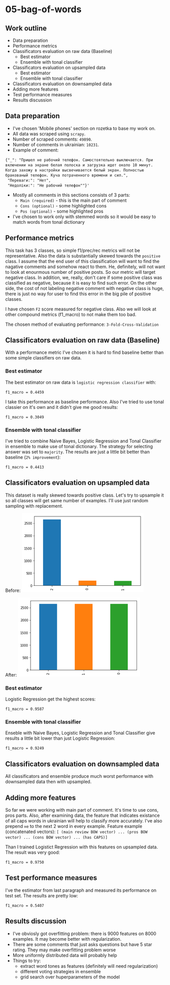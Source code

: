 # 05-bag-of-words

## Work outline

* Data preparation
* Performance metrics
* Classificators evaluation on raw data (Baseline)
  * Best estimator
  * Ensemble with tonal classifier
* Classificators evaluation on upsampled data
  * Best estimator
  * Ensemble with tonal classifier
* Classificators evaluation on downsampled data
* Adding more features
* Test performance measures
* Results discussion

## Data preparation
* I've chosen 'Mobile phones' section on rozetka to base my work on.
* All data was scraped using `scrapy`.
* Number of scraped comments: `49890`.
* Number of comments in ukrainian: `10231`.
* Example of comment:
```
{"_": "Пришел не рабочий телефон. Самостоятельно выключается. При включении на экране белая полоска и загрузка идет около 10 минут. Когда захожу в настройки высвечивается белый экран. Полностью бракованый телефон. Куча потраченного времени и сил.", 
 "Переваги:": "Нет", 
 "Недоліки:": "Не рабочий телефон""}'
```
* Mostly all comments in this sections consists of 3 parts:
  * `Main (required)` - this is the main part of comment
  * `Cons (optional)` - some highlighted cons
  * `Pos (optional)` - some highlighted pros
* I've chosen to work only with stemmed words so it would be easy to match words from tonal dictionary

## Performance metrics
This task has 3 classes, so simple f1/prec/rec metrics will not be representative. Also the data is substantially skewed towards the `positive` class. I assume that the end user of this classification will want to find the nagative comments and somehow react to them. He, definitely, will not want to look at enourmous number of positive posts. So our metric will target negative class. In addition, we, really, don't care if some positive class was classified as negative, because it is easy to find such error. On the other side, the cost of not labeling negative comment with negative class is huge, there is just no way for user to find this error in the big pile of positive classes. 

I have chosen `F2` score measured for negative class. Also we will look at other compound metrics (f1_macro) to not make them too bad.

The chosen method of evaluating performance: `3-Fold-Cross-Validation`

## Classificators evaluation on raw data (Baseline)
With a performance metric I've chosen it is hard to find baseline better than some simple classifiers on raw data. 

### Best estimator
The best estimator on raw data is `logistic regression classifier` with:
```f2_score(neg) = 0.2606
f1_macro = 0.4459
```
I take this performance as baseline performance. Also I've tried to use tonal classier on it's own and it didn't give me good results:
```f2_score(neg) = 0.1895
f1_macro = 0.3049
```

### Ensemble with tonal classifier
I've tried to combine Naive Bayes, Logistic Regression and Tonal Classifier in ensemble to make use of tonal dictionary. The strategy for selecting answer was set to `majority`. The results are just a little bit better than baseline (`2% improvement`):
```f2_score(neg) = 0.2656
f1_macro = 0.4413
```

## Classificators evaluation on upsampled data
This dataset is really skewed towards positive class. Let's try to upsample it so all classes will get same number of examples. I'll use just random sampling with replacement.

Before:
![Before sampling](hist-before-sampling.png)

After:
![After upsampling](hist-after-upsampling.png)

### Best estimator
Logistic Regression get the highest scores:
```f2_score(neg) = 0.9911
f1_macro = 0.9587
```

### Ensemble with tonal classifier
Enseble with Naive Bayes, Logistic Regression and Tonal Classifier give results a little bit lower than just Logistic Regression:
```f2_score(neg) = 0.9793
f1_macro = 0.9249
```

## Classificators evaluation on downsampled data
All classificators and ensemble produce much worst performance with downsampled data then with upsampled. 

## Adding more features
So far we were working with main part of comment. It's time to use cons, pros parts. Also, after examining data, the feature that indicates existance of all caps words in ukrainian will help to classify more accurately. I've also prepend `не` to the next 2 word in every example.
Feature example (concatenated vectors):
```[ (main review BOW vector) ... (pros BOW vector) ... (cons BOW vector) ... (has CAPS)]```

Than I trained Logistict Regression with this features on upsampled data. The result was very good:
```f2_score(neg) = 0.9950
f1_macro = 0.9750
```

## Test performance measures
I've the estimator from last paragraph and measured its performance on test set. The results are pretty low:
```f2_score(neg) = 0.5161
f1_macro = 0.5407
```


## Results discussion
* I've obviosly got overfitting problem: there is 9000 features on 8000 examples. It may become better with regularization.
* There are some comments that just asks questions but have 5 star rating. They may make overfitting problem worse
* More uniformly distributed data will probably help
* Things to try:
  * extract word tones as features (definitely will need regularization)
  * different voting strategies in ensemble
  * grid search over huperparameters of the model




